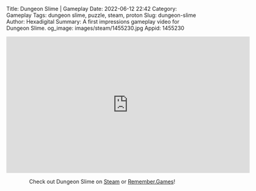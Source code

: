 Title: Dungeon Slime | Gameplay
Date: 2022-06-12 22:42
Category: Gameplay
Tags: dungeon slime, puzzle, steam, proton
Slug: dungeon-slime
Author: Hexadigital
Summary: A first impressions gameplay video for Dungeon Slime.
og_image: images/steam/1455230.jpg
Appid: 1455230

<center><iframe src="https://www.youtube.com/embed/RnARzBXyGH0?feature=oembed" allow="accelerometer; autoplay; encrypted-media; gyroscope; picture-in-picture" width="640" height="360" frameborder="0"></iframe>

Check out Dungeon Slime on [Steam](https://store.steampowered.com/app/1455230/?curator_clanid=34633900) or [Remember.Games](https://remember.games/game/6034/)!</center>